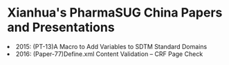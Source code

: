 # Xianhua's PharmaSUG China Papers and Presentations
<li>2015: (PT-13)A Macro to Add Variables to SDTM Standard Domains</li>
<li>2016: (Paper-77)Define.xml Content Validation – CRF Page Check</li>